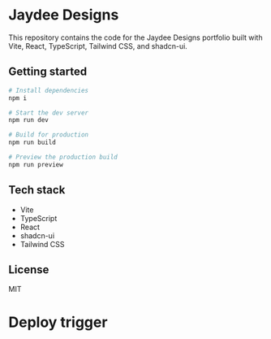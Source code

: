 # Jaydee Designs

This repository contains the code for the Jaydee Designs portfolio built with Vite, React, TypeScript, Tailwind CSS, and shadcn-ui.

## Getting started

```sh
# Install dependencies
npm i

# Start the dev server
npm run dev

# Build for production
npm run build

# Preview the production build
npm run preview
```

## Tech stack

- Vite
- TypeScript
- React
- shadcn-ui
- Tailwind CSS

## License

MIT
# Deploy trigger
